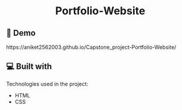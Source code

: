 <h1 align="center" id="title">Portfolio-Website</h1>




<h2>🚀 Demo</h2>
<p>https://aniket2562003.github.io/Capstone_project-Portfolio-Website/</p>





<h2>💻 Built with</h2>

Technologies used in the project:

- HTML
- CSS
  


